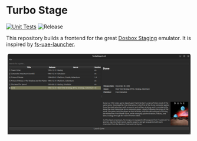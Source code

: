 # Turbo Stage

[![Unit Tests](https://github.com/jberclaz/turbostage/actions/workflows/unit_tests.yml/badge.svg)](https://github.com/jberclaz/turbostage/actions/workflows/unit_tests.yml)
![Release](https://img.shields.io/github/v/release/jberclaz/turbostage)

This repository builds a frontend for the great [Dosbox Staging](https://github.com/dosbox-staging/dosbox-staging) emulator. It is inspired by [fs-uae-launcher](https://github.com/FrodeSolheim/fs-uae-launcher).

![screenshot](doc/screenshot.png)
